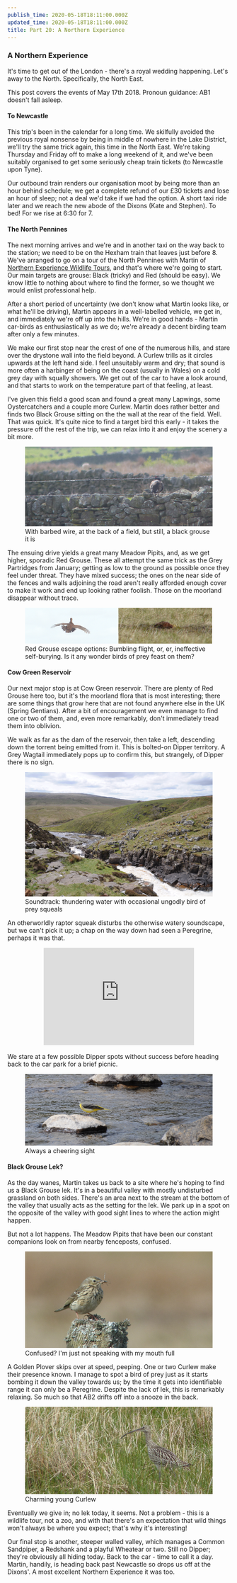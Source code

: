 ```yaml
---
publish_time: 2020-05-18T18:11:00.000Z
updated_time: 2020-05-18T18:11:00.000Z
title: Part 20: A Northern Experience
---
```


### A Northern Experience

It's time to get out of the London - there's a royal wedding happening. Let's
away to the North. Specifically, the North East.

This post covers the events of May 17th 2018. Pronoun guidance: AB1 doesn't 
fall asleep.

#### To Newcastle

This trip's been in the calendar for a long time. We skilfully avoided 
the previous royal nonsense by being in middle of nowhere in the Lake 
District, we'll try the same trick again, this time in the North East. We're
taking Thursday and Friday off to make a long weekend of it, and we've
been suitably organised to get some seriously cheap train tickets (to
Newcastle upon Tyne).

Our outbound train renders our organisation moot by being more than an hour 
behind schedule; we get a complete refund of our £30 tickets and lose an hour
of sleep; not a deal we'd take if we had the option. A short taxi ride later and
we reach the new abode of the Dixons (Kate and Stephen). To bed! For we rise at
6:30 for 7.

#### The North Pennines

The next morning arrives and we're and in another taxi on the way back
to the station; we need to be on the Hexham train that leaves just
before 8. We've arranged to go on a tour of the North Pennines with
Martin of [Northern Experience Wildlife Tours](https://www.northernexperiencewildlifetours.co.uk/), 
and that's where we're going to start. Our main targets are grouse: Black 
(tricky) and Red (should be easy). We know little to nothing about where to 
find the former, so we thought we would enlist professional help.

After a short period of uncertainty (we don't know what Martin looks
like, or what he'll be driving), Martin appears in a well-labelled
vehicle, we get in, and immediately we're off up into the hills. We're
in good hands - Martin car-birds as enthusiastically as we do; we're
already a decent birding team after only a few minutes.

We make our first stop near the crest of one of the numerous hills,
and stare over the drystone wall into the field beyond. A Curlew
trills as it circles upwards at the left hand side. I feel unsuitably
warm and dry; that sound is more often a harbinger of being on the
coast (usually in Wales) on a cold grey day with squally showers. We
get out of the car to have a look around, and that starts to work on
the temperature part of that feeling, at least.

I've given this field a good scan and found a great many Lapwings,
some Oystercatchers and a couple more Curlew. Martin does rather
better and finds two Black Grouse sitting on the the wall at the rear
of the field. Well. That was quick. It's quite nice to find a target
bird this early - it takes the pressure off the rest of the trip, we
can relax into it and enjoy the scenery a bit more.

<figure class="figure">
  <img
    src="20-black-grouse.png"
    class="figure-img img-fluid rounded"
    alt="With barbed wire, at the back of a field, but still, a black 
    grouse it is"/>
  <figcaption class="figure-caption text-center">
    With barbed wire, at the back of a field, but still, a black grouse it is
  </figcaption>
</figure>

The ensuing drive yields a great many Meadow Pipits, and, as we get
higher, sporadic Red Grouse. These all attempt the same trick as the
Grey Partridges from January; getting as low to the ground as possible
once they feel under threat. They have mixed success; the ones on the
near side of the fences and walls adjoining the road aren't really
afforded enough cover to make it work and end up looking rather
foolish. Those on the moorland disappear without trace.

<figure class="figure">
  <img
    src="20-red-grouse-panic.png"
    class="figure-img img-fluid rounded"
    alt="Red Grouse escape options: Bumbling flight, or, er, ineffective 
    self-burying. Is it any wonder birds of prey feast on them?"/>
  <figcaption class="figure-caption text-center">
    Red Grouse escape options: Bumbling flight, or, er, ineffective self-burying. Is it any wonder birds of prey feast on them?
  </figcaption>
</figure>

#### Cow Green Reservoir

Our next major stop is at Cow Green reservoir. There are plenty of Red
Grouse here too, but it's the moorland flora that is most interesting;
there are some things that grow here that are not found anywhere else
in the UK (Spring Gentians). After a bit of encouragement we even manage to 
find one or two of them, and, even more remarkably, don't immediately tread them
into oblivion.

We walk as far as the dam of the reservoir, then take a left,
descending down the torrent being emitted from it. This is bolted-on
Dipper territory. A Grey Wagtail immediately pops up to confirm this,
but strangely, of Dipper there is no sign. 

<figure class="figure">
  <img
    src="20-torrent.png"
    class="figure-img img-fluid rounded"
    alt="Soundtrack: thundering water with occasional ungodly bird of prey
     squeals"/>
  <figcaption class="figure-caption text-center">
    Soundtrack: thundering water with occasional ungodly bird of prey squeals
  </figcaption>
</figure>

An otherworldly raptor squeak disturbs the otherwise watery soundscape, but 
we can't pick it up; a chap on the way down had seen a Peregrine, perhaps it was
that. 

<div style="display: block; margin: 0 auto; text-align: center">
<iframe src='https://www.xeno-canto.org/447133/embed' scrolling='no' 
frameborder='0' width='340' height='220'></iframe>
</div>

We stare at a few possible Dipper spots without success before heading back 
to the car park for a brief picnic.

<figure class="figure">
  <img
    src="20-grey-wagtail.png"
    class="figure-img img-fluid rounded"
    alt="Always a cheering sight"/>
  <figcaption class="figure-caption text-center">
    Always a cheering sight
  </figcaption>
</figure>

#### Black Grouse Lek?

As the day wanes, Martin takes us back to a site where he's hoping to
find us a Black Grouse lek. It's in a beautiful valley with mostly
undisturbed grassland on both sides. There's an area next to the
stream at the bottom of the valley that usually acts as the setting
for the lek. We park up in a spot on the opposite of the valley with good 
sight lines to where the action might happen.

But not a lot happens. The Meadow Pipits that have been our constant
companions look on from nearby fenceposts, confused.

<figure class="figure">
  <img
    src="20-meadow-pipit.png"
    class="figure-img img-fluid rounded"
    alt="Confused? I'm just not speaking with my mouth full"/>
  <figcaption class="figure-caption text-center">
    Confused? I'm just not speaking with my mouth full
  </figcaption>
</figure>

A Golden Plover skips over at speed, peeping. One or two Curlew make their 
presence known. I manage to spot a bird of prey just as it starts bombing it
down the valley towards us; by the time it gets into identifiable
range it can only be a Peregrine. Despite the lack of lek, this is remarkably
relaxing. So much so that AB2 drifts off into a snooze in the back.

<figure class="figure">
  <img
    src="20-curlew.png"
    class="figure-img img-fluid rounded"
    alt="Charming young Curlew"/>
  <figcaption class="figure-caption text-center">
    Charming young Curlew
  </figcaption>
</figure>

Eventually we give in; no lek today, it seems. Not a problem - this is a 
wildlife tour, not a zoo, and with that there's an expectation that wild 
things won't always be where you expect; that's why it's interesting!
 
Our final stop is another, steeper walled valley, which manages a Common 
Sandpiper, a Redshank and a playful Wheatear or two. Still no Dipper; they're
obviously all hiding today. Back to the car - time to call it a day. Martin,
handily, is heading back past Newcastle so drops us off at the Dixons'. A 
most excellent Northern Experience it was too.